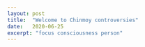 ```yaml
---
layout: post
title:  "Welcome to Chinmoy controversies"
date:   2020-06-25
excerpt: "focus consciousness person"
---
```

